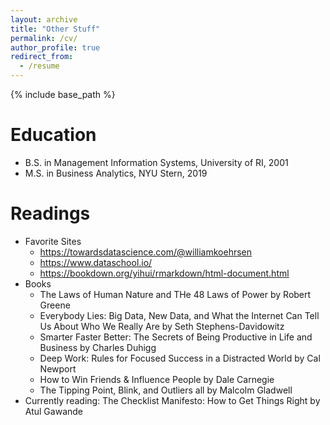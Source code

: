 ```yaml
---
layout: archive
title: "Other Stuff"
permalink: /cv/
author_profile: true
redirect_from:
  - /resume
---
```


{% include base_path %}

Education
======
* B.S. in Management Information Systems, University of RI, 2001
* M.S. in Business Analytics, NYU Stern, 2019

Readings
======
* Favorite Sites
  * https://towardsdatascience.com/@williamkoehrsen
  * https://www.dataschool.io/
  * https://bookdown.org/yihui/rmarkdown/html-document.html
* Books
  * The Laws of Human Nature and THe 48 Laws of Power by Robert Greene
  * Everybody Lies: Big Data, New Data, and What the Internet Can Tell Us About Who We Really Are by Seth Stephens-Davidowitz
  * Smarter Faster Better: The Secrets of Being Productive in Life and Business by Charles Duhigg 
  * Deep Work: Rules for Focused Success in a Distracted World by Cal Newport
  * How to Win Friends & Influence People by Dale Carnegie
  * The Tipping Point, Blink, and Outliers all by Malcolm Gladwell
* Currently reading: The Checklist Manifesto: How to Get Things Right by Atul Gawande

